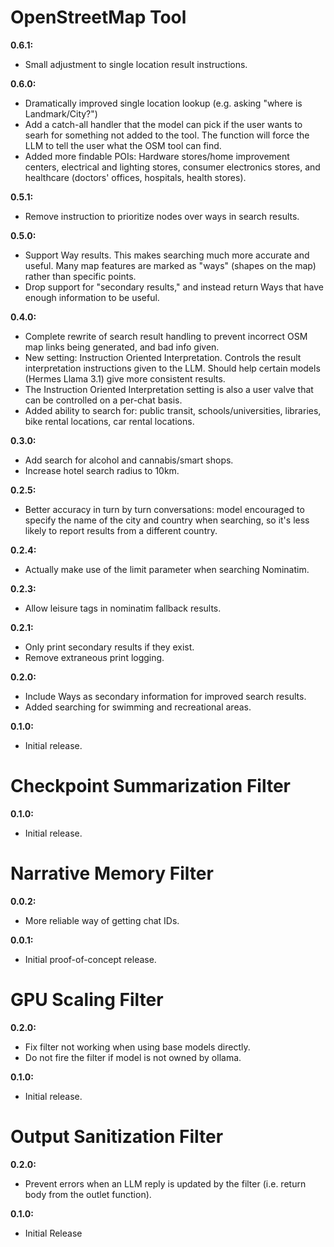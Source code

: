 # OpenStreetMap Tool

**0.6.1:**
 - Small adjustment to single location result instructions.

**0.6.0:**
 - Dramatically improved single location lookup (e.g. asking "where is
   Landmark/City?")
 - Add a catch-all handler that the model can pick if the user wants
   to searh for something not added to the tool. The function will
   force the LLM to tell the user what the OSM tool can find.
 - Added more findable POIs: Hardware stores/home improvement centers,
   electrical and lighting stores, consumer electronics stores, and
   healthcare (doctors' offices, hospitals, health stores).

**0.5.1:**
 - Remove instruction to prioritize nodes over ways in search results.

**0.5.0:**
 - Support Way results. This makes searching much more accurate and
   useful. Many map features are marked as "ways" (shapes on the map)
   rather than specific points.
 - Drop support for "secondary results," and instead return Ways that
   have enough information to be useful.

**0.4.0:**
 - Complete rewrite of search result handling to prevent incorrect OSM
   map links being generated, and bad info given.
 - New setting: Instruction Oriented Interpretation. Controls the
   result interpretation instructions given to the LLM. Should help
   certain models (Hermes Llama 3.1) give more consistent results.
 - The Instruction Oriented Interpretation setting is also a user
   valve that can be controlled on a per-chat basis.
 - Added ability to search for: public transit, schools/universities,
   libraries, bike rental locations, car rental locations.

**0.3.0:**
 - Add search for alcohol and cannabis/smart shops.
 - Increase hotel search radius to 10km.

**0.2.5:**
 - Better accuracy in turn by turn conversations: model encouraged to
   specify the name of the city and country when searching, so it's
   less likely to report results from a different country.

**0.2.4:**
 - Actually make use of the limit parameter when searching Nominatim.

**0.2.3:**
 - Allow leisure tags in nominatim fallback results.

**0.2.1:**
 - Only print secondary results if they exist.
 - Remove extraneous print logging.

**0.2.0:**
 - Include Ways as secondary information for improved search results.
 - Added searching for swimming and recreational areas.

**0.1.0:**
 - Initial release.

# Checkpoint Summarization Filter

**0.1.0:**
 - Initial release.

# Narrative Memory Filter

**0.0.2:**
 - More reliable way of getting chat IDs.

**0.0.1:**
 - Initial proof-of-concept release.


# GPU Scaling Filter

**0.2.0:**
 - Fix filter not working when using base models directly.
 - Do not fire the filter if model is not owned by ollama.

**0.1.0:**
 - Initial release.

# Output Sanitization Filter

**0.2.0:**
 - Prevent errors when an LLM reply is updated by the filter (i.e.
   return body from the outlet function).

**0.1.0:**
 - Initial Release
